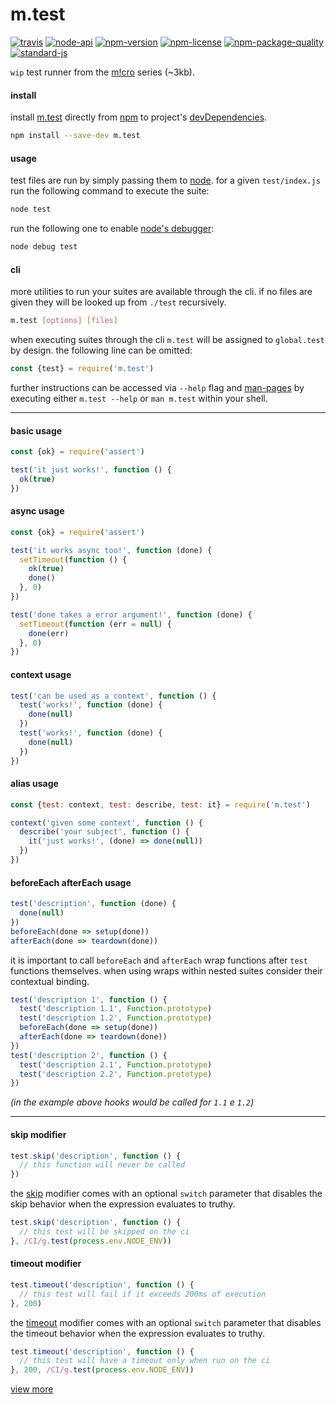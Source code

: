 # m.test

[![travis](https://img.shields.io/travis/ivoputzer/m.test.svg?style=flat-square)](https://travis-ci.org/ivoputzer/m.test) [![node-api](https://img.shields.io/node/v/m.test.svg?style=flat-square)](https://nodejs.org/docs/v6.0.0/api) [![npm-version](https://img.shields.io/npm/v/m.test.svg?style=flat-square)](https://www.npmjs.com/package/m.test) [![npm-license](https://img.shields.io/npm/l/m.test.svg?style=flat-square)](https://spdx.org/licenses/MIT) [![npm-package-quality](http://npm.packagequality.com/shield/m.test.svg?style=flat-square)](http://packagequality.com/#?package=m.test) [![standard-js](https://img.shields.io/badge/standard-javascript-yellow.svg?style=flat-square)](http://standardjs.com/)

`wip` test runner from the [m!cro](https://github.com/ivoputzer/m.cro#readme) series (~3kb).

#### install

install [m.test](https://github.com/ivoputzer/m.test) directly from [npm](https://www.npmjs.com) to project's [devDependencies](https://docs.npmjs.com/files/package.json#devdependencies).

```sh
npm install --save-dev m.test
```

#### usage

test files are run by simply passing them to [node](https://nodejs.org). for a given `test/index.js` run the following command to execute the suite:

```sh
node test
```

run the following one to enable [node's debugger](https://nodejs.org/api/debugger.html):

```sh
node debug test
```

#### cli

more utilities to run your suites are available through the cli. if no files are given they will be looked up from `./test` recursively.

```sh
m.test [options] [files]
```

when executing suites through the cli `m.test` will be assigned to `global.test` by design. the following line can be omitted:

```javascript
const {test} = require('m.test')
```

further instructions can be accessed via `--help` flag and [man-pages](https://github.com/ivoputzer/m.test/tree/master/man) by executing either `m.test --help` or `man m.test` within your shell.

---

#### basic usage

```javascript
const {ok} = require('assert')

test('it just works!', function () {
  ok(true)
})
```

#### async usage

```javascript
const {ok} = require('assert')

test('it works async too!', function (done) {
  setTimeout(function () {
    ok(true)
    done()
  }, 0)
})

test('done takes a error argument!', function (done) {
  setTimeout(function (err = null) {
    done(err)
  }, 0)
})
```

#### context usage

```javascript
test('can be used as a context', function () {
  test('works!', function (done) {
    done(null)
  })
  test('works!', function (done) {
    done(null)
  })
})
```

#### alias usage

```javascript
const {test: context, test: describe, test: it} = require('m.test')

context('given some context', function () {
  describe('your subject', function () {
    it('just works!', (done) => done(null))
  })
})
```

#### beforeEach afterEach usage

```javascript
test('description', function (done) {
  done(null)
})
beforeEach(done => setup(done))
afterEach(done => teardown(done))
```

it is important to call `beforeEach` and `afterEach` wrap functions after `test` functions themselves. when using wraps within nested suites consider their contextual binding.

```javascript
test('description 1', function () {
  test('description 1.1', Function.prototype)
  test('description 1.2', Function.prototype)
  beforeEach(done => setup(done))
  afterEach(done => teardown(done))
})
test('description 2', function () {
  test('description 2.1', Function.prototype)
  test('description 2.2', Function.prototype)
})
```
_(in the example above hooks would be called for `1.1` e `1.2`)_

---

#### skip modifier

```javascript
test.skip('description', function () {
  // this function will never be called
})
```

the [skip](#skip-modifier) modifier comes with an optional `switch` parameter that disables the skip behavior when the expression evaluates to truthy.

```javascript
test.skip('description', function () {
  // this test will be skipped on the ci
}, /CI/g.test(process.env.NODE_ENV))
```

#### timeout modifier

```javascript
test.timeout('description', function () {
  // this test will fail if it exceeds 200ms of execution
}, 200)
```

the [timeout](#timeout-modifier) modifier comes with an optional `switch` parameter that disables the timeout behavior when the expression evaluates to truthy.

```javascript
test.timeout('description', function () {
  // this test will have a timeout only when run on the ci
}, 200, /CI/g.test(process.env.NODE_ENV))
```


[view more](https://github.com/ivoputzer/m.test/tree/master/test)
